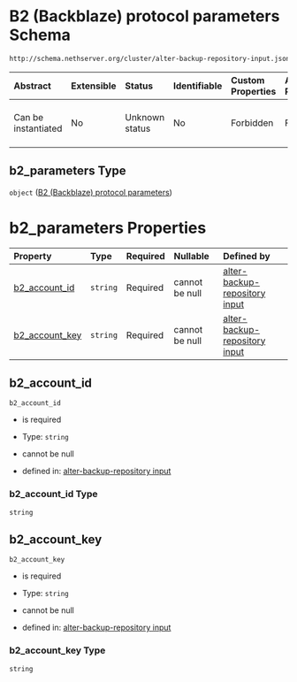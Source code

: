 # B2 (Backblaze) protocol parameters Schema

```txt
http://schema.nethserver.org/cluster/alter-backup-repository-input.json#/$defs/b2_parameters
```



| Abstract            | Extensible | Status         | Identifiable | Custom Properties | Additional Properties | Access Restrictions | Defined In                                                                                                |
| :------------------ | :--------- | :------------- | :----------- | :---------------- | :-------------------- | :------------------ | :-------------------------------------------------------------------------------------------------------- |
| Can be instantiated | No         | Unknown status | No           | Forbidden         | Forbidden             | none                | [alter-backup-repository-input.json\*](cluster/alter-backup-repository-input.json "open original schema") |

## b2\_parameters Type

`object` ([B2 (Backblaze) protocol parameters](alter-backup-repository-input-defs-b2-backblaze-protocol-parameters.md))

# b2\_parameters Properties

| Property                            | Type     | Required | Nullable       | Defined by                                                                                                                                                                                                                                                 |
| :---------------------------------- | :------- | :------- | :------------- | :--------------------------------------------------------------------------------------------------------------------------------------------------------------------------------------------------------------------------------------------------------- |
| [b2\_account\_id](#b2_account_id)   | `string` | Required | cannot be null | [alter-backup-repository input](alter-backup-repository-input-defs-b2-backblaze-protocol-parameters-properties-b2_account_id.md "http://schema.nethserver.org/cluster/alter-backup-repository-input.json#/$defs/b2_parameters/properties/b2_account_id")   |
| [b2\_account\_key](#b2_account_key) | `string` | Required | cannot be null | [alter-backup-repository input](alter-backup-repository-input-defs-b2-backblaze-protocol-parameters-properties-b2_account_key.md "http://schema.nethserver.org/cluster/alter-backup-repository-input.json#/$defs/b2_parameters/properties/b2_account_key") |

## b2\_account\_id



`b2_account_id`

*   is required

*   Type: `string`

*   cannot be null

*   defined in: [alter-backup-repository input](alter-backup-repository-input-defs-b2-backblaze-protocol-parameters-properties-b2_account_id.md "http://schema.nethserver.org/cluster/alter-backup-repository-input.json#/$defs/b2_parameters/properties/b2_account_id")

### b2\_account\_id Type

`string`

## b2\_account\_key



`b2_account_key`

*   is required

*   Type: `string`

*   cannot be null

*   defined in: [alter-backup-repository input](alter-backup-repository-input-defs-b2-backblaze-protocol-parameters-properties-b2_account_key.md "http://schema.nethserver.org/cluster/alter-backup-repository-input.json#/$defs/b2_parameters/properties/b2_account_key")

### b2\_account\_key Type

`string`
